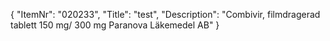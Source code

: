 {
  "ItemNr": "020233",
  "Title": "test",
  "Description": "Combivir, filmdragerad tablett 150 mg/ 300 mg Paranova Läkemedel AB"
}